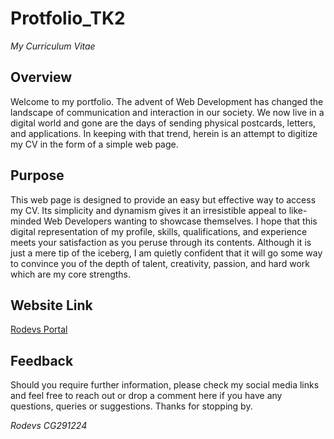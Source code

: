 # Protfolio_TK2
_My Curriculum Vitae_

## Overview
Welcome to my portfolio. The advent of Web Development has changed the landscape of communication and interaction in our society. We now live in a digital world and gone are the days of sending physical postcards, letters, and applications. In keeping with that trend, herein is an attempt to digitize my CV in the form of a simple web page.

## Purpose
This web page is designed to provide an easy but effective way to access my CV. Its simplicity and dynamism gives it an irresistible appeal to like-minded Web Developers wanting to showcase themselves.  I hope that this digital representation of my profile, skills, qualifications, and experience meets your satisfaction as you peruse through its contents. Although it is just a mere tip of the iceberg, I am quietly confident that it will go some way to convince you of the depth of talent, creativity, passion, and hard work which are my core strengths.

## Website Link
[Rodevs Portal](https://rodev-apps.github.io/Protfolio_TK2/)

## Feedback
Should you require further information, please check my social media links and feel free to reach out or drop a comment here if you have any questions, queries or suggestions. Thanks for stopping by.

_Rodevs CG291224_
